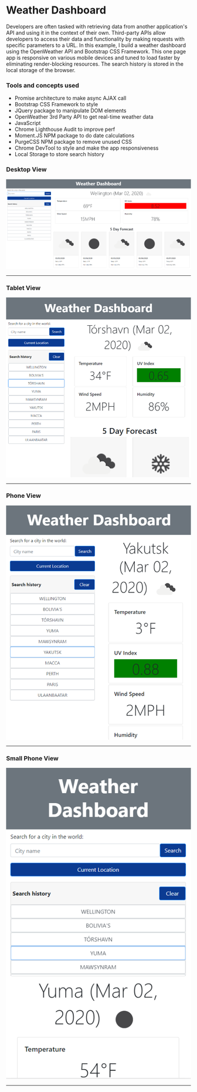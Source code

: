 # Weather Dashboard

Developers are often tasked with retrieving data from another application's API and using it in the context of their own. Third-party APIs allow developers to access their data and functionality by making requests with specific parameters to a URL. In this example, I build a weather dashboard using the OpenWeather API and Bootstrap CSS Framework. This one page app is responsive on various mobile devices and tuned to load faster by eliminating render-blocking resources. The search history is stored in the local storage of the browser.

### Tools and concepts used
* Promise architecture to make async AJAX call
* Bootstrap CSS Framework to style
* JQuery package to manipulate DOM elements
* OpenWeather 3rd Party API to get real-time weather data
* JavaScript
* Chrome Lighthouse Audit to improve perf
* Moment.JS NPM package to do date calculations
* PurgeCSS NPM package to remove unused CSS
* Chrome DevTool to style and make the app responsiveness
* Local Storage to store search history

### Desktop View
![Desktop](screenshots/Desktop.PNG)
***
### Tablet View
![Tablet](screenshots/Tablet.PNG)
***
### Phone View
![Phone](screenshots/Phone.PNG)
***
### Small Phone View
![SmallPhone](screenshots/SmallPhone.PNG)
***
